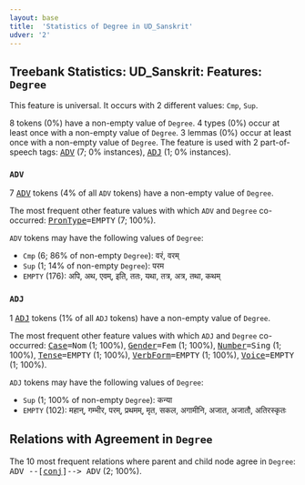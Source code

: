 ```yaml
---
layout: base
title:  'Statistics of Degree in UD_Sanskrit'
udver: '2'
---
```


## Treebank Statistics: UD_Sanskrit: Features: `Degree`

This feature is universal.
It occurs with 2 different values: `Cmp`, `Sup`.

8 tokens (0%) have a non-empty value of `Degree`.
4 types (0%) occur at least once with a non-empty value of `Degree`.
3 lemmas (0%) occur at least once with a non-empty value of `Degree`.
The feature is used with 2 part-of-speech tags: <tt><a href="sa-pos-ADV.html">ADV</a></tt> (7; 0% instances), <tt><a href="sa-pos-ADJ.html">ADJ</a></tt> (1; 0% instances).

### `ADV`

7 <tt><a href="sa-pos-ADV.html">ADV</a></tt> tokens (4% of all `ADV` tokens) have a non-empty value of `Degree`.

The most frequent other feature values with which `ADV` and `Degree` co-occurred: <tt><a href="sa-feat-PronType.html">PronType</a></tt><tt>=EMPTY</tt> (7; 100%).

`ADV` tokens may have the following values of `Degree`:

* `Cmp` (6; 86% of non-empty `Degree`): वरं, वरम्
* `Sup` (1; 14% of non-empty `Degree`): परम
* `EMPTY` (176): अपि, अथ, एवम्, इति, ततः, यथा, तत्र, अत्र, तथा, कथम्

### `ADJ`

1 <tt><a href="sa-pos-ADJ.html">ADJ</a></tt> tokens (1% of all `ADJ` tokens) have a non-empty value of `Degree`.

The most frequent other feature values with which `ADJ` and `Degree` co-occurred: <tt><a href="sa-feat-Case.html">Case</a></tt><tt>=Nom</tt> (1; 100%), <tt><a href="sa-feat-Gender.html">Gender</a></tt><tt>=Fem</tt> (1; 100%), <tt><a href="sa-feat-Number.html">Number</a></tt><tt>=Sing</tt> (1; 100%), <tt><a href="sa-feat-Tense.html">Tense</a></tt><tt>=EMPTY</tt> (1; 100%), <tt><a href="sa-feat-VerbForm.html">VerbForm</a></tt><tt>=EMPTY</tt> (1; 100%), <tt><a href="sa-feat-Voice.html">Voice</a></tt><tt>=EMPTY</tt> (1; 100%).

`ADJ` tokens may have the following values of `Degree`:

* `Sup` (1; 100% of non-empty `Degree`): कन्या
* `EMPTY` (102): महान्, गम्भीर, परम्, प्रथमम्, मृत, सकल, अगामीनि, अजात, अजातौ, अतिरस्कृतः

## Relations with Agreement in `Degree`

The 10 most frequent relations where parent and child node agree in `Degree`:
<tt>ADV --[<tt><a href="sa-dep-conj.html">conj</a></tt>]--> ADV</tt> (2; 100%).

